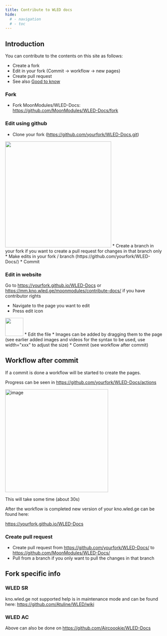 ```yaml
---
title: Contribute to WLED docs
hide:
  # - navigation
  # - toc
---
```


## Introduction
You can contribute to the contents on this site as follows:

* Create a fork
* Edit in your fork (Commit -> workflow -> new pages)
* Create pull request
* See also [Good to know](/#good-to-know)

### Fork

* Fork MoonModules/WLED-Docs: <https://github.com/MoonModules/WLED-Docs/fork>

### Edit using github

* Clone your fork (https://github.com/yourfork/WLED-Docs.git)
<img width="340" src="https://user-images.githubusercontent.com/91013628/208883588-b5178d04-275e-4b0e-9405-48e95f9462b4.png">
* Create a branch in your fork if you want to create a pull request for changes in that branch only
* Make edits in your fork / branch (https://github.com/yourfork/WLED-Docs/)
* Commit

### Edit in website

Go to https://yourfork.github.io/WLED-Docs or https://mm.kno.wled.ge/moonmodules/contribute-docs/ if you have contributor rights

* Navigate to the page you want to edit
* Press edit icon
<img width="58" src="https://user-images.githubusercontent.com/91013628/208883428-325acace-7d36-4454-9894-259089ec5473.png">
* Edit the file 
* Images can be added by dragging them to the page (see earlier added images and videos for the syntax to be used, use width="xxx" to adjust the size)
* Commit (see workflow after commit)

## Workflow after commit

If a commit is done a workflow will be started to create the pages.

Progress can be seen in https://github.com/yourfork/WLED-Docs/actions

<img width="330" alt="image" src="https://user-images.githubusercontent.com/91013628/208883889-ce1535a4-d646-42ee-9ec0-c820a0b0ff91.png">

This will take some time (about 30s)

After the workflow is completed new version of your kno.wled.ge can be found here:

https://yourfork.github.io/WLED-Docs

### Create pull request

* Create pull request from https://github.com/yourfork/WLED-Docs/ to https://github.com/MoonModules/WLED-Docs/
* Pull from a branch if you only want to pull the changes in that branch

## Fork specific info

### WLED SR
kno.wled.ge not supported help is in maintenance mode and can be found here:
<https://github.com/Atuline/WLED/wiki>

### WLED AC
Above can also be done on <https://github.com/Aircoookie/WLED-Docs>
